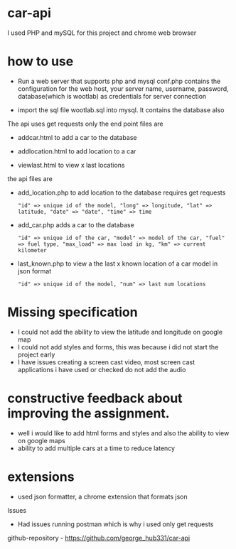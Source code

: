 # car-api
I used PHP and mySQL for this project and chrome web browser

# how to use

- Run a web server that supports php and mysql
conf.php contains the configuration for the web host, your server name, username, password, database(which is wootlab) as credentials for server connection

- import the sql file wootlab.sql into mysql.
It contains the database also

The api uses get requests only
the end point files are 

- addcar.html
      to add a car to the database

- addlocation.html
      to add location to a car
      
- viewlast.html
      to view x last locations

the api files are 

- add_location.php to add location to the database requires get requests


      "id" => unique id of the model, "long" => longitude, "lat" => latitude, "date" => "date", "time" => time
      
- add_car.php adds a car to the database

      "id" => unique id of the car, "model" => model of the car, "fuel" => fuel type, "max_load" => max load in kg, "km" => current kilometer
      
- last_known.php to view a the last x known location of a car model in json format

      "id" => unique id of the model, "num" => last num locations

# Missing specification
- I could not add the ability to view the latitude and longitude on google map
- I could not add styles and forms, this was because i did not start the project early
- I have issues creating a screen cast video, most screen cast applications i have used or checked do not add the audio

# constructive feedback about improving the assignment.

- well i would like to add html forms and styles and also the ability to view on google maps
- ability to add multiple cars at a time to reduce latency

# extensions
- used json formatter, a chrome extension that formats json

Issues

- Had issues running postman which is why i used only get requests

github-repository - https://github.com/george_hub331/car-api

